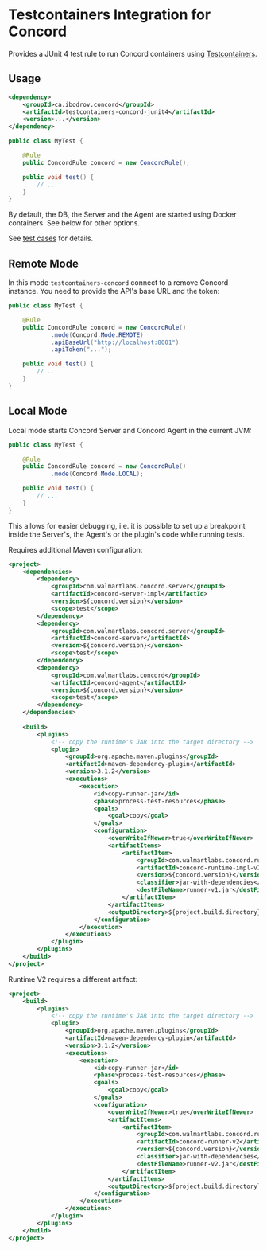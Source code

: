 # Testcontainers Integration for Concord

Provides a JUnit 4 test rule to run Concord containers using
[Testcontainers](https://www.testcontainers.org/).

## Usage

```xml
<dependency>
    <groupId>ca.ibodrov.concord</groupId>
    <artifactId>testcontainers-concord-junit4</artifactId>
    <version>...</version>
</dependency>
```

```java
public class MyTest {

    @Rule
    public ConcordRule concord = new ConcordRule();

    public void test() {
        // ...
    }  
}
```

By default, the DB, the Server and the Agent are started using Docker containers.
See below for other options.

See [test cases](./src/test/java/ca/ibodrov/concord/testcontainers/RuleTest.java) for
details.

## Remote Mode

In this mode `testcontainers-concord` connect to a remove Concord instance.
You need to provide the API's base URL and the token:

```java
public class MyTest {

    @Rule
    public ConcordRule concord = new ConcordRule()
            .mode(Concord.Mode.REMOTE)
            .apiBaseUrl("http://localhost:8001")
            .apiToken("...");

    public void test() {
        // ...
    }  
}
```

## Local Mode

Local mode starts Concord Server and Concord Agent in the current JVM:

```java
public class MyTest {

    @Rule
    public ConcordRule concord = new ConcordRule()
            .mode(Concord.Mode.LOCAL);

    public void test() {
        // ...
    }  
}
``` 

This allows for easier debugging, i.e. it is possible to set up a breakpoint inside
the Server's, the Agent's or the plugin's code while running tests.

Requires additional Maven configuration: 

```xml
<project>
    <dependencies>
        <dependency>
            <groupId>com.walmartlabs.concord.server</groupId>
            <artifactId>concord-server-impl</artifactId>
            <version>${concord.version}</version>
            <scope>test</scope>
        </dependency>
        <dependency>
            <groupId>com.walmartlabs.concord.server</groupId>
            <artifactId>concord-server</artifactId>
            <version>${concord.version}</version>
            <scope>test</scope>
        </dependency>
        <dependency>
            <groupId>com.walmartlabs.concord</groupId>
            <artifactId>concord-agent</artifactId>
            <version>${concord.version}</version>
            <scope>test</scope>
        </dependency>
    </dependencies>
    
    <build>
        <plugins>
            <!-- copy the runtime's JAR into the target directory -->    
            <plugin>
                <groupId>org.apache.maven.plugins</groupId>
                <artifactId>maven-dependency-plugin</artifactId>
                <version>3.1.2</version>
                <executions>
                    <execution>
                        <id>copy-runner-jar</id>
                        <phase>process-test-resources</phase>
                        <goals>
                            <goal>copy</goal>
                        </goals>
                        <configuration>
                            <overWriteIfNewer>true</overWriteIfNewer>
                            <artifactItems>
                                <artifactItem>
                                    <groupId>com.walmartlabs.concord.runtime.v1</groupId>
                                    <artifactId>concord-runtime-impl-v1</artifactId>
                                    <version>${concord.version}</version>
                                    <classifier>jar-with-dependencies</classifier>
                                    <destFileName>runner-v1.jar</destFileName>
                                </artifactItem>
                            </artifactItems>
                            <outputDirectory>${project.build.directory}</outputDirectory>
                        </configuration>
                    </execution>
                </executions>
            </plugin>
        </plugins>
    </build>
</project>
```

Runtime V2 requires a different artifact:
```xml
<project>
    <build>
        <plugins>
            <!-- copy the runtime's JAR into the target directory -->
            <plugin>
                <groupId>org.apache.maven.plugins</groupId>
                <artifactId>maven-dependency-plugin</artifactId>
                <version>3.1.2</version>
                <executions>
                    <execution>
                        <id>copy-runner-jar</id>
                        <phase>process-test-resources</phase>
                        <goals>
                            <goal>copy</goal>
                        </goals>
                        <configuration>
                            <overWriteIfNewer>true</overWriteIfNewer>
                            <artifactItems>
                                <artifactItem>
                                    <groupId>com.walmartlabs.concord.runtime.v2</groupId>
                                    <artifactId>concord-runner-v2</artifactId>
                                    <version>${concord.version}</version>
                                    <classifier>jar-with-dependencies</classifier>
                                    <destFileName>runner-v2.jar</destFileName>
                                </artifactItem>
                            </artifactItems>
                            <outputDirectory>${project.build.directory}</outputDirectory>
                        </configuration>
                    </execution>
                </executions>
            </plugin>
        </plugins>
    </build>
</project>
```
